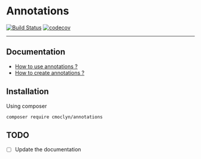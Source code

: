 # Annotations

[![Build Status](https://travis-ci.org/cmoclyn/annotations.svg?branch=master)](https://travis-ci.org/cmoclyn/annotations)
[![codecov](https://codecov.io/gh/cmoclyn/Annotations/branch/master/graph/badge.svg)](https://codecov.io/gh/cmoclyn/annotations)


---------------
## Documentation

- [How to use annotations ?](docs/use_annotations.md)
- [How to create annotations ?](docs/create_annotations.md)


## Installation
Using composer
```
composer require cmoclyn/annotations
```

## TODO
- [ ] Update the documentation
